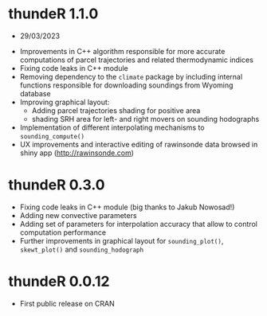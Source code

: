 # thundeR 1.1.0

- 29/03/2023

* Improvements in C++ algorithm responsible for more accurate computations of parcel trajectories and related thermodynamic indices
* Fixing code leaks in C++ module
* Removing dependency to the `climate` package by including internal functions responsible for downloading soundings from Wyoming database
* Improving graphical layout:
  * Adding parcel trajectories shading for positive area
  * shading SRH area for left- and right movers on sounding hodographs
* Implementation of different interpolating mechanisms to `sounding_compute()`
* UX improvements and interactive editing of rawinsonde data browsed in shiny app (http://rawinsonde.com)

# thundeR 0.3.0

* Fixing code leaks in C++ module (big thanks to Jakub Nowosad!)
* Adding new convective parameters
* Adding set of parameters for interpolation accuracy that allow to control computation performance
* Further improvements in graphical layout for `sounding_plot()`, `skewt_plot()` and `sounding_hodograph`

# thundeR 0.0.12

* First public release on CRAN
